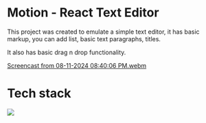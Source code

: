 # Motion - React Text Editor

This project was created to emulate a simple text editor, it has basic markup, you can add list, basic text paragraphs, titles.

It also has basic drag n drop functionality.

[Screencast from 08-11-2024 08:40:06 PM.webm](https://github.com/user-attachments/assets/52b59105-3251-4307-98b0-7db358ff62ef)


# Tech stack

![](https://skillicons.dev/icons?i=vite,react,typescript,supabase,netlify)
